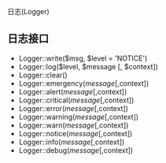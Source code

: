 日志(Logger)

日志接口
---------------------
* Logger::write($msg, $level = 'NOTICE')
* Logger::log($level, $message [, $context])
* Logger::clear()
* Logger::emergency($message [,$context])
* Logger::alert($message [,$context])
* Logger::critical($message [,$context])
* Logger::error($message [,$context])
* Logger::warning($message [,$context])
* Logger::warn($message [,$context])
* Logger::notice($message [,$context])
* Logger::info($message [,$context])
* Logger::debug($message [,$context])